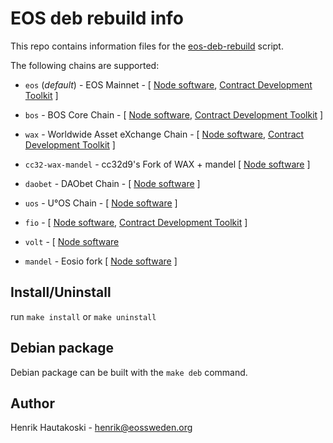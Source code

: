 # EOS deb rebuild info

This repo contains information files for the [eos-deb-rebuild](https://github.com/eosswedenorg/eos-deb-rebuild) script.

The following chains are supported:

* `eos` (*default*) - EOS Mainnet - [ [Node software](https://github.com/eosio/eos), [Contract Development Toolkit](https://github.com/eosio/eosio.cdt) ]

* `bos` - BOS Core Chain - [ [Node software](https://github.com/boscore/bos), [Contract Development Toolkit](https://github.com/boscore/bos.cdt) ]

* `wax` - Worldwide Asset eXchange Chain - [ [Node software](https://github.com/worldwide-asset-exchange/wax-blockchain), [Contract Development Toolkit](https://github.com/worldwide-asset-exchange/wax-cdt) ]

* `cc32-wax-mandel` - cc32d9's Fork of WAX + mandel [ [Node software](https://github.com/cc32d9/wax-mandel) ]

* `daobet` - DAObet Chain - [ [Node software](https://github.com/DaoCasino/DAObet) ]

* `uos` - U°OS Chain - [ [Node software](https://github.com/UOSnetwork/uos) ]

* `fio` - [ [Node software](https://github.com/fioprotocol/fio), [Contract Development Toolkit](https://github.com/fioprotocol/fio.cdt) ]

* `volt` - [ [Node software](https://github.com/VOLTChain/volt)

* `mandel` - Eosio fork [ [Node software](https://github.com/eosnetworkfoundation/mandel) ]

## Install/Uninstall

run `make install` or `make uninstall`

## Debian package

Debian package can be built with the `make deb` command.

## Author

Henrik Hautakoski - [henrik@eossweden.org](mailto:henrik@eossweden.org)
